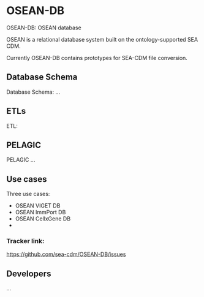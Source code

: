# OSEAN-DB
OSEAN-DB: OSEAN database

OSEAN is a relational database system built on the ontology-supported SEA CDM.

Currently OSEAN-DB contains prototypes for SEA-CDM file conversion.

## Database Schema

Database Schema: ...


## ETLs

ETL:

## PELAGIC 

PELAGIC ... 


## Use cases  

Three use cases:
- OSEAN VIGET DB
- OSEAN ImmPort DB
- OSEAN CellxGene DB
- 


### Tracker link:  
https://github.com/sea-cdm/OSEAN-DB/issues 


## Developers 

... 
